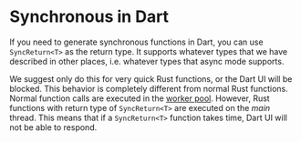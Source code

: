 # Synchronous in Dart

If you need to generate synchronous functions in Dart, you can use `SyncReturn<T>` as the return type. It supports whatever types that we have described in other places, i.e. whatever types that async mode supports.

We suggest only do this for very quick Rust functions, or the Dart UI will be blocked. This behavior is completely different from normal Rust functions. Normal function calls are executed in the [worker pool](worker_pool.md). However, Rust functions with return type of `SyncReturn<T>` are executed on the _main_ thread. This means that if a `SyncReturn<T>` function takes time, Dart UI will not be able to respond.
